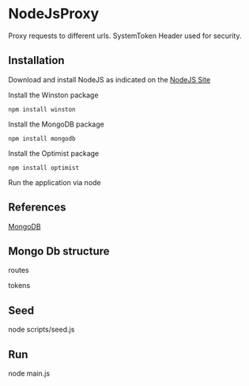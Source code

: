 NodeJsProxy
===========

Proxy requests to different urls. SystemToken Header used for security.


Installation
------------

Download and install NodeJS as indicated on the [NodeJS Site](http://nodejs.org/)

Install the Winston package

    npm install winston

Install the MongoDB package

    npm install mongodb

Install the Optimist package

    npm install optimist

Run the application via node

References
----------

[MongoDB](http://docs.mongodb.org/ecosystem/drivers/node-js/)


Mongo Db structure
------------------
routes

tokens

Seed
----
node scripts/seed.js


Run
---
node main.js
